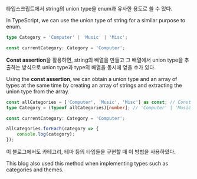 타입스크립트에서 string의 union type을 enum과 유사한 용도로 쓸 수 있다.

In TypeScript, we can use the union type of string for a similar purpose to enum.

```typescript
type Category = 'Computer' | 'Music' | 'Misc';

const currentCategory: Category = 'Computer';
```

**Const assertion**을 활용하면, string의 배열을 만들고 그 배열에서 union type을 추출하는 방식으로 union type과 type의 배열을 동시에 얻을 수가 있다.

Using the **const assertion**, we can obtain a union type and an array of types at the same time by creating an array of strings and extracting the union type from the array.

```typescript
const allCategories = ['Computer', 'Music', 'Misc'] as const; // Const assertion.
type Category = (typeof allCategories)[number]; // 'Computer' | 'Music' | 'Misc'.

const currentCategory: Category = 'Computer';

allCategories.forEach(category => {
    console.log(category);
});
```

이 블로그에서도 카테고리, 테마 등의 타입들을 구현할 때 이 방법을 사용하였다.

This blog also used this method when implementing types such as categories and themes.
